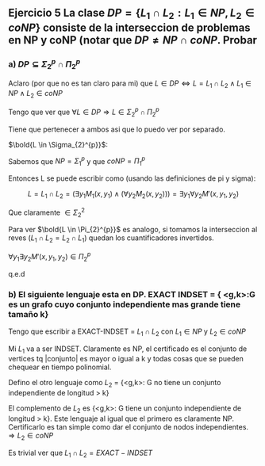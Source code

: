 ## Ejercicio 5 La clase $DP = \{ L_1 \cap L_2 : L_1 \in NP, L_2 \in coNP \}$ consiste de la interseccion de problemas en NP y coNP (notar que $DP \neq NP \cap coNP$. Probar

### a) $DP \subseteq \Sigma_{2}^{p} \cap \Pi_{2}^{p}$

Aclaro (por que no es tan claro para mi) que $L \in DP \iff L = L_1 \cap L_2 \land L_1 \in NP \land L_2 \in coNP$

Tengo que ver que $\forall L \in DP \Rightarrow L \in \Sigma_{2}^{p} \cap \Pi_{2}^{p}$

Tiene que pertenecer a ambos asi que lo puedo ver por separado.

$\bold{L \in \Sigma_{2}^{p}}$:

Sabemos que $NP = \Sigma_{1}^{p}$ y que ${coNP = \Pi_{1}^{p}}$

Entonces L se puede escribir como (usando las definiciones de pi y sigma):

$$L = L_1 \cap L_2 = (\exists y_1 M_1(x,y_1) \land (\forall y_2 M_2(x,y_2))) = \exists y_1 \forall y_2 M'(x,y_1,y_2)$$

Que claramente $\in \Sigma_{2}^{2}$

Para ver $\bold{L \in \Pi_{2}^{p}}$ es analogo, si tomamos la interseccion al reves ($L_1 \cap L_2 = L_2 \cap L_1$) quedan
los cuantificadores invertidos.

$\forall y_1 \exists y_2 M'(x,y_1,y_2) \in \Pi_{2}^{p}$

q.e.d 


### b) El siguiente lenguaje esta en DP. EXACT INDSET = { <g,k>:G es un grafo cuyo conjunto independiente mas grande tiene tamaño k}

Tengo que escribir a EXACT-INDSET = $L_1 \cap L_2$ con $L_1 \in NP$ y $L_2 \in coNP$

Mi $L_1$ va a ser INDSET. Claramente es NP, el certificado es el conjunto de vertices tq |conjunto| es mayor o igual a k 
y  todas cosas que se pueden chequear en tiempo polinomial.

Defino el otro lenguaje como $L_2$ = {<g,k>: G no tiene un conjunto independiente de longitud > k}

El complemento de $L_2$ es {<g,k>: G tiene un conjunto independiente de longitud > k}.
Este lenguaje al igual que el primero es claramente NP. Certificarlo es tan simple como dar el conjunto de nodos independientes. 
$\Rightarrow L_2 \in coNP$

Es trivial ver que $L_1 \cap L_2 = EXACT-INDSET$
